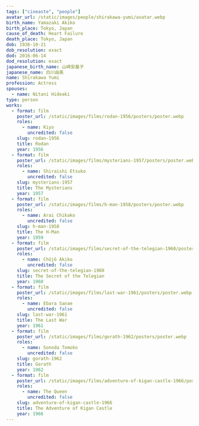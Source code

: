 ```yaml
---
tags: ["cineaste", "people"]
avatar_url: /static/images/people/shirakawa-yumi/avatar.webp
birth_name: Yamazaki Akiko
birth_place: Tokyo, Japan
cause_of_death: Heart Failure
death_place: Tokyo, Japan
dob: 1936-10-21
dob_resolution: exact
dod: 2016-06-14
dod_resolution: exact
japanese_birth_name: 山崎安基子
japanese_name: 白川由美
name: Shirakawa Yumi
profession: Actress
spouses:
  - name: Nitani Hideaki
type: person
works:
  - format: film
    poster_url: /static/images/films/rodan-1956/posters/poster.webp
    roles:
      - name: Kiyo
        uncredited: false
    slug: rodan-1956
    title: Rodan
    year: 1956
  - format: film
    poster_url: /static/images/films/mysterians-1957/posters/poster.webp
    roles:
      - name: Shiraishi Etsuko
        uncredited: false
    slug: mysterians-1957
    title: The Mysterians
    year: 1957
  - format: film
    poster_url: /static/images/films/h-man-1958/posters/poster.webp
    roles:
      - name: Arai Chikako
        uncredited: false
    slug: h-man-1958
    title: The H-Man
    year: 1959
  - format: film
    poster_url: /static/images/films/secret-of-the-telegian-1960/posters/poster.webp
    roles:
      - name: Chûjô Akiko
        uncredited: false
    slug: secret-of-the-telegian-1960
    title: The Secret of the Telegian
    year: 1960
  - format: film
    poster_url: /static/images/films/last-war-1961/posters/poster.webp
    roles:
      - name: Ebara Sanae
        uncredited: false
    slug: last-war-1961
    title: The Last War
    year: 1961
  - format: film
    poster_url: /static/images/films/gorath-1962/posters/poster.webp
    roles:
      - name: Sonoda Tomoko
        uncredited: false
    slug: gorath-1962
    title: Gorath
    year: 1962
  - format: film
    poster_url: /static/images/films/adventure-of-kigan-castle-1966/posters/poster.webp
    roles:
      - name: The Queen
        uncredited: false
    slug: adventure-of-kigan-castle-1966
    title: The Adventure of Kigan Castle
    year: 1966
---
```

